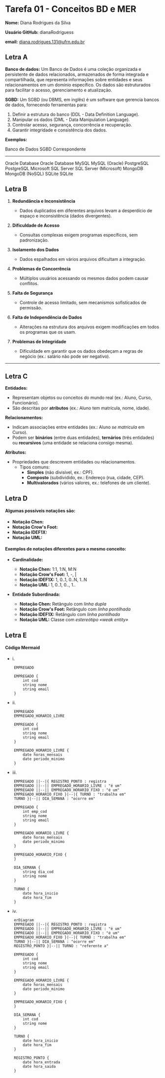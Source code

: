 # Tarefa 01 - Conceitos BD e MER

**Nome:** Diana Rodrigues da Silva

**Usuário GitHub:** dianaRodriguess

**email:** diana.rodrigues.131@ufrn.edu.br

## Letra A

**Banco de dados:** Um Banco de Dados é uma coleção organizada e persistente de dados relacionados, armazenados de forma integrada e compartilhada, que representa informações sobre entidades e seus relacionamentos em um domínio específico. Os dados são estruturados para facilitar o acesso, gerenciamento e atualização.

**SGBD:** Um SGBD (ou DBMS, em inglês) é um software que gerencia bancos de dados, fornecendo ferramentas para:

1. Definir a estrutura do banco (DDL - Data Definition Language).
2. Manipular os dados (DML - Data Manipulation Language).
3. Controlar acesso, segurança, concorrência e recuperação.
4. Garantir integridade e consistência dos dados.

**Exemplos:**

Banco de Dados		SGBD Correspondente
--------------		-------------------
Oracle Database		Oracle Database
MySQL				MySQL (Oracle)
PostgreSQL			PostgreSQL
Microsoft SQL Server	SQL Server (Microsoft)
MongoDB				MongoDB (NoSQL)
SQLite				SQLite

## Letra B

1. **Redundância e Inconsistência** 
   - Dados duplicados em diferentes arquivos levam a desperdício de espaço e inconsistência (dados divergentes). 

2. **Dificuldade de Acesso** 
   - Consultas complexas exigem programas específicos, sem padronização. 

3. **Isolamento dos Dados** 
   - Dados espalhados em vários arquivos dificultam a integração. 

4. **Problemas de Concorrência** 
   - Múltiplos usuários acessando os mesmos dados podem causar conflitos. 

5. **Falta de Segurança** 
   - Controle de acesso limitado, sem mecanismos sofisticados de permissão.  

6. **Falta de Independência de Dados** 
   - Alterações na estrutura dos arquivos exigem modificações em todos os programas que os usam. 

7. **Problemas de Integridade** 
   - Dificuldade em garantir que os dados obedeçam a regras de negócio (ex.: salário não pode ser negativo). 

---

## Letra C

**Entidades:**

- Representam objetos ou conceitos do mundo real (ex.: Aluno, Curso, Funcionário).
- São descritas por **atributos** (ex.: Aluno tem matrícula, nome, idade).

**Relacionamentos:**

- Indicam associações entre entidades (ex.: Aluno *se matricula* em Curso).
- Podem ser **binários** (entre duas entidades), **ternários** (três entidades) ou **recursivos** (uma entidade se relaciona consigo mesma).

**Atributos:**

- Propriedades que descrevem entidades ou relacionamentos.
	- Tipos comuns:
		- **Simples** (não divisível, ex.: CPF).
		- **Composto** (subdividido, ex.: Endereço (rua, cidade, CEP).
		- **Multivalorados** (vários valores, ex.: telefones de um cliente).

## Letra D

#### Algumas possíveis notações são: 

- **Notação Chen:**
- **Notação Crow's Foot:**
- **Notação IDEF1X:**
- **Notação UML:**

#### Exemplos de notações diferentes para o mesmo conceito:

- **Cardinalidade:**

	- **Notação Chen:** 1:1, 1:N, M:N
	- **Notação Crow's Foot:** 1, -, |
	- **Notação IDEF1X:** 1, 0..1, 0..N, 1..N
	- **Notação UML:** 1, 0..1, 0.., 1..

- **Entidade Subordinada:**

	- **Notação Chen:** Retângulo com _linha dupla_
	- **Notação Crow's Foot:** Retângulo com _linha pontilhada_
	- **Notação IDEF1X:** Retângulo com _linha pontilhada_
	- **Notação UML:** Classe com _estereótipo «weak entity»_
	
## Letra E

#### Código Mermaid

- i. 
```mermaid
    EMPREGADO

    EMPREGADO {
        int cod
        string nome 
        string email
    }    
```

- ii.
```mermaid
    EMPREGADO
    EMPREGADO_HORARIO_LIVRE

    EMPREGADO {
        int cod
        string nome 
        string email
    }
    
    EMPREGADO_HORARIO_LIVRE {
        date horas_mensais
        date periodo_minimo
    }
```
- iii.

```mermaid
	EMPREGADO ||--|{ REGISTRO_PONTO : registra
    EMPREGADO ||--|| EMPREGADO_HORARIO_LIVRE : "é um"
    EMPREGADO ||--|| EMPREGADO_HORARIO_FIXO : "é um"
    EMPREGADO_HORARIO_FIXO }|--|{ TURNO : "trabalha em"
    TURNO }|--|| DIA_SEMANA : "ocorre em"

    EMPREGADO {
        int emp_cod
        string nome 
        string email
    }
    
    EMPREGADO_HORARIO_LIVRE {
        date horas_mensais
        date periodo_minimo
    }
    
    EMPREGADO_HORARIO_FIXO {
    }
    
    DIA_SEMANA {
        string dia_cod
        string nome
    }
    
    TURNO {
        date hora_inicio
        date hora_fim
    }
```

- iv.

```mermaid
	erDiagram
    EMPREGADO ||--|{ REGISTRO_PONTO : registra
    EMPREGADO ||--|| EMPREGADO_HORARIO_LIVRE : "é um"
    EMPREGADO ||--|| EMPREGADO_HORARIO_FIXO : "é um"
    EMPREGADO_HORARIO_FIXO }|--|{ TURNO : "trabalha em"
    TURNO }|--|| DIA_SEMANA : "ocorre em"
    REGISTRO_PONTO }|--|| TURNO : "referente a"

    EMPREGADO {
        int cod
        string nome 
        string email
    }
    
    EMPREGADO_HORARIO_LIVRE {
        date horas_mensais
        date periodo_minimo
    }
    
    EMPREGADO_HORARIO_FIXO {
    }
    
    DIA_SEMANA {
        int cod
        string nome
    }
    
    TURNO {
        date hora_inicio
        date hora_fim
    }
    
    REGISTRO_PONTO {
        date hora_entrada
        date hora_saida
    }
```